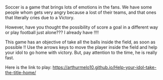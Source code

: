 Soccer is a game that brings lots of emotions in the fans. We have some people whom gets very angry because a lost of their teams, and that ones that literally cries due to a Victory. 

However, have you thought the possibility of score a goal in a different way or play football just alone??? I already have !!!! 

This game has an objective of take all the balls inside the field, as soon as possible !! Use the arrows keys to move the player inside the field and help your idol to go home with victory. But, pay attention to the time, he is really fast.

Here is the link to play: https://arthurmelo10.github.io/Help-your-idol-take-the-title-home/